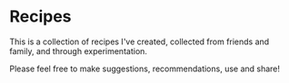 # Recipes

This is a collection of recipes I've created, collected from friends and family, and through experimentation.

Please feel free to make suggestions, recommendations, use and share!